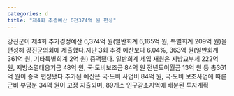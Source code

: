 ```yaml
---
categories: d
title: "제4회 추경예산 6천374억 원 편성"
---
```

강진군이 제4회 추가경정예산 6,374억 원(일반회계 6,165억 원, 특별회계 209억 원)을 편성해 강진군의회에 제출했다.지난 3회 추경 예산보다 6.04%, 363억 원(일반회계 361억 원, 기타특별회계 2억 원) 증액됐다. 일반회계 세입 재원은 지방교부세 222억 원, 지방소멸대응기금 48억 원, 국·도비보조금 84억 원 전년도이월금 13억 원 등 총361억 원이 증액 편성됐다.추가된 예산은 국·도비 사업비 84억 원, 국·도비 보조사업에 따른 군비 부담분 34억 원이 고정 지출되며, 89개소 인구감소지역에 배분된 투자계획